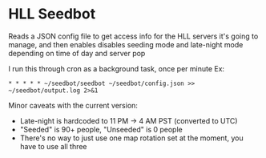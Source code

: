 # HLL Seedbot

Reads a JSON config file to get access info for the HLL servers it's going to manage,
and then enables disables seeding mode and late-night mode depending on
time of day and server pop

I run this through cron as a background task, once per minute
Ex:
```
* * * * * ~/seedbot/seedbot ~/seedbot/config.json >> ~/seedbot/output.log 2>&1
```

Minor caveats with the current version:
- Late-night is hardcoded to 11 PM -> 4 AM PST (converted to UTC)
- "Seeded" is 90+ people, "Unseeded" is 0 people
- There's no way to just use one map rotation set at the moment, you have to use all three
